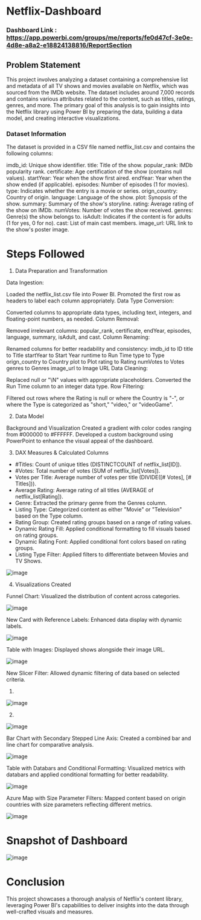 # Netflix-Dashboard

### Dashboard Link : https://app.powerbi.com/groups/me/reports/fe0d47cf-3e0e-4d8e-a8a2-e18824138816/ReportSection

## Problem Statement

This project involves analyzing a dataset containing a comprehensive list and metadata of all TV shows and movies available on Netflix, which was sourced from the IMDb website. The dataset includes around 7,000 records and contains various attributes related to the content, such as titles, ratings, genres, and more. The primary goal of this analysis is to gain insights into the Netflix library using Power BI by preparing the data, building a data model, and creating interactive visualizations.


### Dataset Information

The dataset is provided in a CSV file named netflix_list.csv and contains the following columns:

imdb_id: Unique show identifier.
title: Title of the show.
popular_rank: IMDb popularity rank.
certificate: Age certification of the show (contains null values).
startYear: Year when the show first aired.
endYear: Year when the show ended (if applicable).
episodes: Number of episodes (1 for movies).
type: Indicates whether the entry is a movie or series.
orign_country: Country of origin.
language: Language of the show.
plot: Synopsis of the show.
summary: Summary of the show's storyline.
rating: Average rating of the show on IMDb.
numVotes: Number of votes the show received.
genres: Genre(s) the show belongs to.
isAdult: Indicates if the content is for adults (1 for yes, 0 for no).
cast: List of main cast members.
image_url: URL link to the show's poster image.

# Steps Followed

1. Data Preparation and Transformation

Data Ingestion:

Loaded the netflix_list.csv file into Power BI.
Promoted the first row as headers to label each column appropriately.
Data Type Conversion:

Converted columns to appropriate data types, including text, integers, and floating-point numbers, as needed.
Column Removal:

Removed irrelevant columns: popular_rank, certificate, endYear, episodes, language, summary, isAdult, and cast.
Column Renaming:

Renamed columns for better readability and consistency:
imdb_id to ID
title to Title
startYear to Start Year
runtime to Run Time
type to Type
orign_country to Country
plot to Plot
rating to Rating
numVotes to Votes
genres to Genres
image_url to Image URL
Data Cleaning:

Replaced null or "\N" values with appropriate placeholders.
Converted the Run Time column to an integer data type.
Row Filtering:

Filtered out rows where the Rating is null or where the Country is "-", or where the Type is categorized as "short," "video," or "videoGame".

2. Data Model

Background and Visualization
Created a gradient with color codes ranging from #000000 to #FFFFFF.
Developed a custom background using PowerPoint to enhance the visual appeal of the dashboard.

3. DAX Measures & Calculated Columns
- #Titles: Count of unique titles (DISTINCTCOUNT of netflix_list[ID]).
- #Votes: Total number of votes (SUM of netflix_list[Votes]).
- Votes per Title: Average number of votes per title (DIVIDE([# Votes], [# Titles])).
- Average Rating: Average rating of all titles (AVERAGE of netflix_list[Rating]).
- Genre: Extracted the primary genre from the Genres column.
- Listing Type: Categorized content as either "Movie" or "Television" based on the Type column.
- Rating Group: Created rating groups based on a range of rating values.
- Dynamic Rating Fill: Applied conditional formatting to fill visuals based on rating groups.
- Dynamic Rating Font: Applied conditional font colors based on rating groups.
- Listing Type Filter: Applied filters to differentiate between Movies and TV Shows.

![image](https://github.com/user-attachments/assets/38c65376-bc81-4055-a453-4174752cc91e)

4. Visualizations Created

Funnel Chart: Visualized the distribution of content across categories.

![image](https://github.com/user-attachments/assets/61a30798-d3de-4555-991c-1502b8d78aef)

New Card with Reference Labels: Enhanced data display with dynamic labels.

![image](https://github.com/user-attachments/assets/a9fbf59f-aa7d-4906-8396-bfb5ba9713d7)

Table with Images: Displayed shows alongside their image URL.

![image](https://github.com/user-attachments/assets/6ea3fe72-7c60-45ac-ba61-cf696cbc5dcf)

New Slicer Filter: Allowed dynamic filtering of data based on selected criteria.

1.
![image](https://github.com/user-attachments/assets/5c5db67a-dba3-4d81-bdba-f49ff143046b)

2.
![image](https://github.com/user-attachments/assets/8ff1360b-7f8f-4bcb-a1f5-3c5bc07688c1)

Bar Chart with Secondary Stepped Line Axis: Created a combined bar and line chart for comparative analysis.

![image](https://github.com/user-attachments/assets/87115d60-6c0f-4cfa-ad1a-1703b6151234)

Table with Databars and Conditional Formatting: Visualized metrics with databars and applied conditional formatting for better readability.

![image](https://github.com/user-attachments/assets/bce05aa2-7af5-4a19-8044-8c177ab4226d)

Azure Map with Size Parameter Filters: Mapped content based on origin countries with size parameters reflecting different metrics.

![image](https://github.com/user-attachments/assets/cedfdd5a-e71f-4dec-9f6e-e36c50f3fd19)

# Snapshot of Dashboard

![image](https://github.com/user-attachments/assets/8ab5b4fc-cdc3-4981-9f83-a93e4168e295)

# Conclusion

This project showcases a thorough analysis of Netflix's content library, leveraging Power BI's capabilities to deliver insights into the data through well-crafted visuals and measures.
